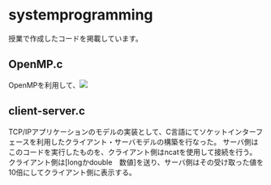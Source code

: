 # systemprogramming
授業で作成したコードを掲載しています。

## OpenMP.c
OpenMPを利用して、<img src="https://latex.codecogs.com/svg.image?f(x)=&space;-(x-1)^{2}&space;&plus;&space;1&space;">

## client-server.c
TCP/IPアプリケーションのモデルの実装として、C言語にてソケットインターフェースを利用したクライアント・サーバモデルの構築を行なった。
サーバ側はこのコードを実行したものを、クライアント側はncatを使用して接続を行う。
クライアント側は[longかdouble　数値]を送り、サーバ側はその受け取った値を10倍にしてクライアント側に表示する。

